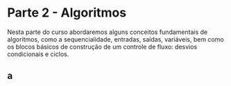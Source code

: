 # Parte 2 - Algoritmos

Nesta parte do curso abordaremos alguns conceitos fundamentais de algoritmos, como a sequencialidade, entradas, saídas, variáveis, bem como os blocos básicos de construção de um controle de fluxo: desvios condicionais e ciclos.

## a

